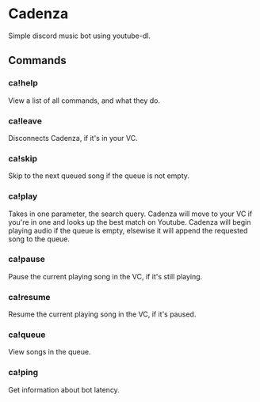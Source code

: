 # Cadenza
Simple discord music bot using youtube-dl.

## Commands
### ca!help
View a list of all commands, and what they do.

### ca!leave
Disconnects Cadenza, if it's in your VC.

### ca!skip
Skip to the next queued song if the queue is not empty.

### ca!play
Takes in one parameter, the search query. Cadenza will move to your VC if you're in one and looks up the best match on Youtube. Cadenza will begin playing audio if the queue is empty, elsewise it will append the requested song to the queue.

### ca!pause
Pause the current playing song in the VC, if it's still playing.

### ca!resume
Resume the current playing song in the VC, if it's paused.

### ca!queue
View songs in the queue.

### ca!ping
Get information about bot latency.
